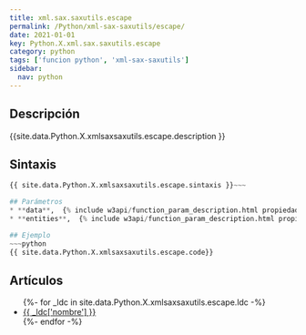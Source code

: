 ```yaml
---
title: xml.sax.saxutils.escape
permalink: /Python/xml-sax-saxutils/escape/
date: 2021-01-01
key: Python.X.xml.sax.saxutils.escape
category: python
tags: ['funcion python', 'xml-sax-saxutils']
sidebar: 
  nav: python
---
```


## Descripción
{{site.data.Python.X.xmlsaxsaxutils.escape.description }}

## Sintaxis
~~~python
{{ site.data.Python.X.xmlsaxsaxutils.escape.sintaxis }}~~~

## Parámetros
* **data**,  {% include w3api/function_param_description.html propiedad=site.data.Python.X.xml.sax.saxutils.escape valor="data" %}
* **entities**,  {% include w3api/function_param_description.html propiedad=site.data.Python.X.xml.sax.saxutils.escape valor="entities" %}

## Ejemplo
~~~python
{{ site.data.Python.X.xmlsaxsaxutils.escape.code}}
~~~

## Artículos
<ul>
{%- for _ldc in site.data.Python.X.xmlsaxsaxutils.escape.ldc -%}
   <li>
       <a href="{{_ldc['url'] }}">{{ _ldc['nombre'] }}</a>
   </li>
{%- endfor -%}
</ul>
